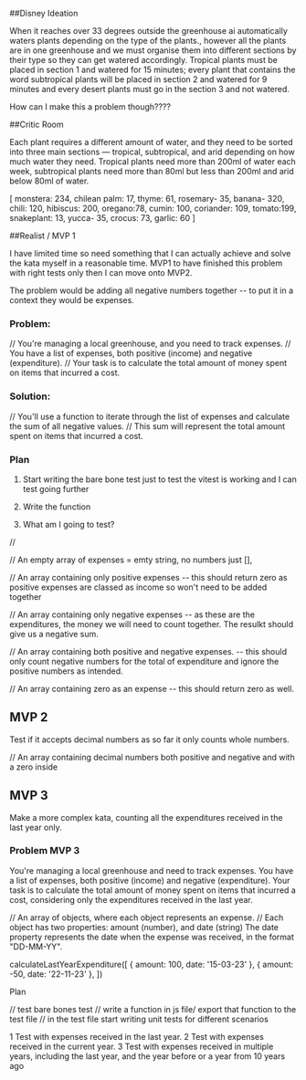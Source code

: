 ##Disney Ideation 


When it reaches over 33 degrees outside the greenhouse ai automatically waters plants depending on the type of the plants., however all the plants are in one greenhouse and we must organise them into different sections by their type so they can get watered accordingly. Tropical plants must be placed in section 1 and watered for 15 minutes; every plant that contains the word subtropical plants will be placed in section 2 and watered for 9 minutes and every desert plants must go in the section 3 and not watered.

How can I make this a problem though????

##Critic Room


Each plant requires a different amount of water, and they need to be sorted into three main sections — tropical, subtropical, and arid depending on how much water they need. Tropical plants need more than 200ml of water each week, subtropical plants need more than 80ml but less than 200ml and arid below 80ml of water. 

[ monstera: 234, chilean palm: 17, thyme: 61, rosemary- 35, banana- 320, chili: 120, hibiscus: 200, oregano:78, cumin: 100, coriander: 109, tomato:199, snakeplant: 13, yucca- 35, crocus: 73, garlic: 60 ]

##Realist / MVP 1

I have limited time so need something that I can actually achieve and solve the kata myself in a reasonable time. MVP1 to have finished this problem with right tests only then I can move onto MVP2.

The problem would be adding all negative numbers together -- to put it in a context they would be expenses.

### Problem:

// You're managing a local greenhouse, and you need to track expenses. 
// You have a list of expenses, both positive (income) and negative (expenditure). 
// Your task is to calculate the total amount of money spent on items that incurred a cost.

### Solution:

// You'll use a function to iterate through the list of expenses and calculate the sum of all negative values. 
// This sum will represent the total amount spent on items that incurred a cost.

### Plan

1. Start writing the bare bone test just to test 
the vitest is working and I can test going further

2. Write the function 

3. What am I going to test? 

// 

// An empty array of expenses = emty string, no numbers just [],

// An array containing only positive expenses -- this should return zero as positive expenses are classed as income so won't need to be added together 

// An array containing only negative expenses -- as these are the expenditures, the money we will need to count together. The resulkt should give us a negative sum.

// An array containing both positive and negative expenses. -- this should only count negative numbers for the total of expenditure and ignore the positive numbers as intended. 

// An array containing zero as an expense -- this should return zero as well. 

## MVP 2 

Test if it accepts decimal numbers as so far it only counts whole numbers.

// An array containing decimal numbers both positive and 
negative and with a zero inside 


## MVP 3


Make a more complex kata, counting all the expenditures received in the last year only.  

### Problem MVP 3

You're managing a local greenhouse and need to track expenses. You have a list of expenses, both positive (income) and negative (expenditure). Your task is to calculate the total amount of money spent on items that incurred a cost, considering only the expenditures received in the last year.

// An array of objects, where each object represents an expense.
// Each object has two properties: amount (number), and date (string)
The date property represents the date when the expense was received, in the format "DD-MM-YY".

calculateLastYearExpenditure([
    { amount: 100, date: '15-03-23' },
    { amount: -50, date: '22-11-23' },
])

Plan

// test bare bones test
// write a function in js file/ export that function to the test file
// in the test file start writing unit tests for different scenarios

1 Test with expenses received in the last year.
2 Test with expenses received in the current year.
3 Test with expenses received in multiple years, including the last year, and the year before or a year from 10 years ago



